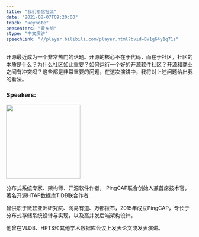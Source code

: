 ```yaml
---
title: "我们相信社区"
date: "2021-08-07T09:20:00"
track: "keynote"
presenters: "黄东旭"
stype: "中文演讲"
speechLink: "//player.bilibili.com/player.html?bvid=BV1g64y1q71s"
---
```

开源最近成为一个非常热门的话题。开源的核心不在于代码，而在于社区，社区的本质是什么？为什么社区如此重要？如何运行一个好的开源软件社区？开源和商业之间有冲突吗？这些都是非常重要的问题，在这次演讲中，我将对上述问题给出我的看法。

### Speakers:

<img src="images/speaker/Huang-dongxu.png" width="200"/>

分布式系统专家、架构师、开源软件作者，
PingCAP联合创始人兼首席技术官，著名开源HTAP数据库TiDB联合作者.

曾供职于微软亚洲研究院、网易有道、万都拉布，2015年成立PingCAP，专长于分布式存储系统设计与实现，以及高并发后端架构设计。

他曾在VLDB、HPTS和其他学术数据库会议上发表论文或发表演讲。
